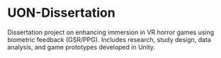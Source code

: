 # UON-Dissertation
Dissertation project on enhancing immersion in VR horror games using biometric feedback (GSR/PPG). Includes research, study design, data analysis, and game prototypes developed in Unity.
